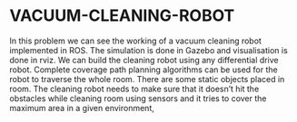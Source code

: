 # VACUUM-CLEANING-ROBOT
In this problem we can see the working of a vacuum cleaning robot implemented in ROS. The simulation is done in Gazebo and visualisation is done in rviz. We can build the cleaning robot using any differential drive robot. Complete coverage path planning algorithms can be used for the robot to traverse the whole room. There are some static objects placed in room. The cleaning robot needs to make sure that it doesn’t hit the obstacles while cleaning room using sensors and it tries to cover the maximum area in a given environment,
